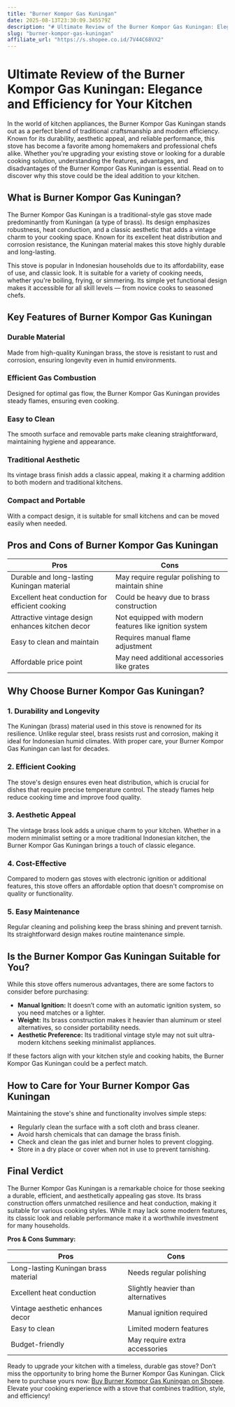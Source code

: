 ```yaml
---
title: "Burner Kompor Gas Kuningan"
date: 2025-08-13T23:30:09.345579Z
description: "# Ultimate Review of the Burner Kompor Gas Kuningan: Elegance and Efficiency for Your Kitchen..."
slug: "burner-kompor-gas-kuningan"
affiliate_url: "https://s.shopee.co.id/7V44C68VX2"
---
```

# Ultimate Review of the Burner Kompor Gas Kuningan: Elegance and Efficiency for Your Kitchen

In the world of kitchen appliances, the Burner Kompor Gas Kuningan stands out as a perfect blend of traditional craftsmanship and modern efficiency. Known for its durability, aesthetic appeal, and reliable performance, this stove has become a favorite among homemakers and professional chefs alike. Whether you're upgrading your existing stove or looking for a durable cooking solution, understanding the features, advantages, and disadvantages of the Burner Kompor Gas Kuningan is essential. Read on to discover why this stove could be the ideal addition to your kitchen.

## What is Burner Kompor Gas Kuningan?

The Burner Kompor Gas Kuningan is a traditional-style gas stove made predominantly from Kuningan (a type of brass). Its design emphasizes robustness, heat conduction, and a classic aesthetic that adds a vintage charm to your cooking space. Known for its excellent heat distribution and corrosion resistance, the Kuningan material makes this stove highly durable and long-lasting.

This stove is popular in Indonesian households due to its affordability, ease of use, and classic look. It is suitable for a variety of cooking needs, whether you're boiling, frying, or simmering. Its simple yet functional design makes it accessible for all skill levels — from novice cooks to seasoned chefs.

## Key Features of Burner Kompor Gas Kuningan

### Durable Material
Made from high-quality Kuningan brass, the stove is resistant to rust and corrosion, ensuring longevity even in humid environments.

### Efficient Gas Combustion
Designed for optimal gas flow, the Burner Kompor Gas Kuningan provides steady flames, ensuring even cooking.

### Easy to Clean
The smooth surface and removable parts make cleaning straightforward, maintaining hygiene and appearance.

### Traditional Aesthetic
Its vintage brass finish adds a classic appeal, making it a charming addition to both modern and traditional kitchens.

### Compact and Portable
With a compact design, it is suitable for small kitchens and can be moved easily when needed.

## Pros and Cons of Burner Kompor Gas Kuningan

| **Pros**                                  | **Cons**                                |
|-------------------------------------------|----------------------------------------|
| Durable and long-lasting Kuningan material | May require regular polishing to maintain shine |
| Excellent heat conduction for efficient cooking | Could be heavy due to brass construction |
| Attractive vintage design enhances kitchen decor | Not equipped with modern features like ignition system |
| Easy to clean and maintain               | Requires manual flame adjustment     |
| Affordable price point                     | May need additional accessories like grates |

## Why Choose Burner Kompor Gas Kuningan?

### 1. Durability and Longevity
The Kuningan (brass) material used in this stove is renowned for its resilience. Unlike regular steel, brass resists rust and corrosion, making it ideal for Indonesian humid climates. With proper care, your Burner Kompor Gas Kuningan can last for decades.

### 2. Efficient Cooking
The stove's design ensures even heat distribution, which is crucial for dishes that require precise temperature control. The steady flames help reduce cooking time and improve food quality.

### 3. Aesthetic Appeal
The vintage brass look adds a unique charm to your kitchen. Whether in a modern minimalist setting or a more traditional Indonesian kitchen, the Burner Kompor Gas Kuningan brings a touch of classic elegance.

### 4. Cost-Effective
Compared to modern gas stoves with electronic ignition or additional features, this stove offers an affordable option that doesn't compromise on quality or functionality.

### 5. Easy Maintenance
Regular cleaning and polishing keep the brass shining and prevent tarnish. Its straightforward design makes routine maintenance simple.

## Is the Burner Kompor Gas Kuningan Suitable for You?

While this stove offers numerous advantages, there are some factors to consider before purchasing:

- **Manual Ignition:** It doesn’t come with an automatic ignition system, so you need matches or a lighter.
- **Weight:** Its brass construction makes it heavier than aluminum or steel alternatives, so consider portability needs.
- **Aesthetic Preference:** Its traditional vintage style may not suit ultra-modern kitchens seeking minimalist appliances.

If these factors align with your kitchen style and cooking habits, the Burner Kompor Gas Kuningan could be a perfect match.

## How to Care for Your Burner Kompor Gas Kuningan

Maintaining the stove's shine and functionality involves simple steps:

- Regularly clean the surface with a soft cloth and brass cleaner.
- Avoid harsh chemicals that can damage the brass finish.
- Check and clean the gas inlet and burner holes to prevent clogging.
- Store in a dry place or cover when not in use to prevent tarnishing.

## Final Verdict

The Burner Kompor Gas Kuningan is a remarkable choice for those seeking a durable, efficient, and aesthetically appealing gas stove. Its brass construction offers unmatched resilience and heat conduction, making it suitable for various cooking styles. While it may lack some modern features, its classic look and reliable performance make it a worthwhile investment for many households.

**Pros & Cons Summary:**

| **Pros**                                  | **Cons**                                |
|-------------------------------------------|----------------------------------------|
| Long-lasting Kuningan brass material    | Needs regular polishing            |
| Excellent heat conduction                | Slightly heavier than alternatives   |
| Vintage aesthetic enhances decor        | Manual ignition required             |
| Easy to clean                            | Limited modern features               |
| Budget-friendly                          | May require extra accessories        |

Ready to upgrade your kitchen with a timeless, durable gas stove? Don’t miss the opportunity to bring home the Burner Kompor Gas Kuningan. Click here to purchase yours now: [Buy Burner Kompor Gas Kuningan on Shopee](https://s.shopee.co.id/7V44C68VX2). Elevate your cooking experience with a stove that combines tradition, style, and efficiency!